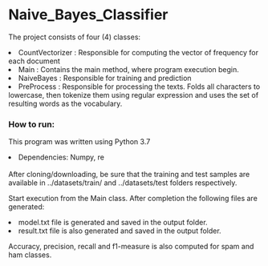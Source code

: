 # Naive_Bayes_Classifier

The project consists of four (4) classes:
 <li>CountVectorizer : Responsible for computing the vector of frequency for each document</li>
 <li>Main : Contains the main method, where program execution begin.</li>
 <li>NaiveBayes : Responsible for training and prediction</li>
 <li>PreProcess : Responsible for processing the texts. Folds all characters to lowercase, then tokenize them using 
 regular expression and uses the set of resulting words as the vocabulary.</li>
 
 ### How to run:
 This program was written using Python 3.7
 <li>Dependencies: Numpy, re</li>
 <br>
 After cloning/downloading, be sure that the training and test samples are available in ../datasets/train/ and 
 ../datasets/test folders respectively.
 
 Start execution from the Main class. After completion the following files are generated:
 <li>model.txt file is generated and saved in the output folder.</li>
 <li>result.txt file is also generated and saved in the output folder.</li>
 
 Accuracy, precision, recall and f1-measure is also computed for spam and ham classes.